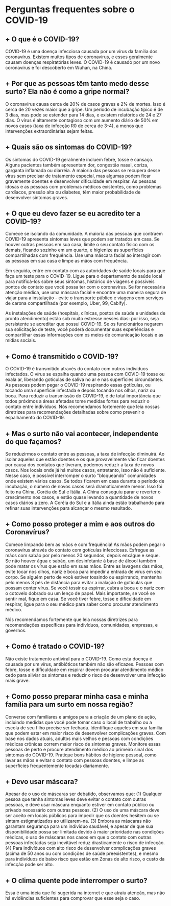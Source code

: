 # Perguntas frequentes sobre o COVID-19

## + O que é o COVID-19?
COVID-19 é uma doença infecciosa causada por um vírus da família dos coronavírus. Existem muitos tipos de coronavírus, e esses geralmente causam doenças respiratórias leves. O COVID-19 é causado por um novo coronavírus e foi descoberto em Wuhan, na China.

## + Por que as pessoas têm tanto medo desse surto? Ela não é como a gripe normal?
O coronavírus causa cerca de 20% de casos graves e 2% de mortes. Isso é cerca de 20 vezes maior que a gripe. Um período de incubação típico é de 3 dias, mas pode se estender para 14 dias, e existem relatórios de 24 e 27 dias. O vírus é altamente contagioso com um aumento diário de 50% em novos casos (taxa de infecção R0 de cerca de 3-4), a menos que intervenções extraordinárias sejam feitas.


## + Quais são os sintomas do COVID-19?
Os sintomas do COVID-19 geralmente incluem febre, tosse e cansaço. Alguns pacientes também apresentam dor, congestão nasal, coriza, garganta inflamada ou diarréia. A maioria das pessoas se recupera desse vírus sem precisar de tratamento especial, mas algumas podem ficar gravemente doentes e desenvolver dificuldade em respirar. As pessoas idosas e as pessoas com problemas médicos existentes, como problemas cardíacos, pressão alta ou diabetes, têm maior probabilidade de desenvolver sintomas graves.

## + O que eu devo fazer se eu acredito ter a COVID-19?
Comece se isolando da comunidade. A maioria das pessoas que contraem COVID-19 apresenta sintomas leves que podem ser tratados em casa. Se houver outras pessoas em sua casa, limite o seu contato físico com os demais, ficando sozinho em um quarto, e higienize as superfícies compartilhadas com frequência. Use uma máscara facial ao interagir com as pessoas em sua casa e limpe as mãos com frequência.

Em seguida, entre em contato com as autoridades de saúde locais para que faça um teste para o COVID-19. Ligue para o departamento de saúde local para notificá-los sobre seus sintomas, histórico de viagens e possíveis pontos de contato que você possa ter com o coronavírus. Se for necessária atenção médica, use uma máscara facial e encontre uma maneira segura de viajar para a instalação - evite o transporte público e viagens com serviços de carona compartilhada (por exemplo, Uber, 99, Cabify).

As instalações de saúde (hospitais, clínicas, postos de saúde e unidades de pronto atendimento) estão sob muito estresse nesses dias: por isso, seja persistente se acreditar que possui COVID-19. Se os funcionários negarem sua solicitação de teste, você poderá documentar suas experiências e compartilhar essas informações com os meios de comunicação locais e as mídias sociais.

## + Como é transmitido o COVID-19?
O COVID-19 é transmitido através do contato com outros indivíduos infectados. O vírus se espalha quando uma pessoa com COVID-19 tosse ou exala ar, liberando gotículas de saliva no ar e nas superfícies circundantes. As pessoas podem pegar o COVID-19 respirando essas gotículas, ou tocando uma superfície infectada e depois tocando nos olhos, nariz ou boca. Para reduzir a transmissão do COVID-19, é de total importância que todos próximos a áreas afetadas tome medidas fortes para reduzir o contato entre indivíduos. Nós recomendamos fortemente que leia nossas diretrizes para recomendações detalhadas sobre como prevenir o espalhamento do COVID-19.

## + Mas o surto não vai acontecer, independente do que façamos?
Se reduzirmos o contato entre as pessoas, a taxa de infecção diminuirá. Ao isolar aqueles que estão doentes e os que provavelmente vão ficar doentes por causa dos contatos que tiveram, podemos reduzir a taxa de novos casos. Nos locais onde já há muitos casos, entretanto, isso não é suficiente. Nesse caso, é possível interromper o surto "bloqueando" comunidades onde existem vários casos. Se todos ficarem em casa durante o período de incubação, o número de novos casos será dramaticamente menor. Isso foi feito na China, Coréia do Sul e Itália. A China conseguiu parar e reverter o crescimento nos casos, e estão quase levando a quantidade de novos casos diários a zero. A Coréia do Sul e a Itália ainda estão trabalhando para refinar suas intervenções para alcançar o mesmo resultado.


## + Como posso proteger a mim e aos outros do Coronavírus?
Comece limpando bem as mãos e com frequência! As mãos podem pegar o coronavírus através do contato com gotículas infecciosas. Esfregue as mãos com sabão por pelo menos 20 segundos, depois enxágue e seque. Se não houver água e sabão, um desinfetante à base de álcool também pode matar os vírus que estão em suas mãos. Entre as lavagens das mãos, evite tocar nos olhos, nariz e boca para impedir a entrada de vírus em seu corpo. Se alguém perto de você estiver tossindo ou espirrando, mantenha pelo menos 3 pés de distância para evitar a inalação de gotículas que possam conter vírus. Se você tossir ou espirrar, cubra a boca e o nariz com o cotovelo dobrado ou um lenço de papel. Mais importante, se você se sentir mal, fique em casa. Se você tiver febre, tosse e dificuldade em respirar, ligue para o seu médico para saber como procurar atendimento médico.

Nós recomendamos fortemente que leia nossas diretrizes para recomendações específicas para indivíduos, comunidades, empresas, e governos.

## + Como é tratado o COVID-19?
Não existe tratamento antiviral para o COVID-19. Como esta doença é causada por um vírus, antibióticos também não são eficazes. Pessoas com febre, tosse e dificuldade em respirar devem procurar atendimento médico cedo para aliviar os sintomas e reduzir o risco de desenvolver uma infecção mais grave.

## + Como posso preparar minha casa e minha família para um surto em nossa região?
Converse com familiares e amigos para a criação de um plano de ação, incluindo medidas que você pode tomar caso o local de trabalho ou a escola de seu filho precise ser fechada. Identifique aqueles em sua família que podem estar em maior risco de desenvolver complicações graves. Com base nos dados atuais, adultos mais velhos e pessoas com condições médicas crônicas correm maior risco de sintomas graves. Monitore essas pessoas de perto e procure atendimento médico ao primeiro sinal dos sintomas do COVID-19. Pratique bons hábitos de higiene pessoal, como lavar as mãos e evitar o contato com pessoas doentes, e limpe as superfícies frequentemente tocadas diariamente.

## + Devo usar máscara?
Apesar de o uso de máscaras ser debatido, observamos que: (1) Qualquer pessoa que tenha sintomas leves deve evitar o contato com outras pessoas, e deve usar máscara enquanto estiver em contato público ou privado necessário com outras pessoas. (2) O uso de uma máscara deve ser aceito em locais públicos para impedir que os doentes hesitem ou se sintam estigmatizados ao utilizarem-na. (3) Embora as máscaras não garantam segurança para um indivíduo saudável, e apesar de que sua disponibilidade possa ser limitada devido à maior prioridade nas condições médicas, o uso de máscaras nos casos em que o contato com outras pessoas infectadas seja inevitável reduz drasticamente o risco de infecção. (4) Para indivíduos com alto risco de desenvolver complicações graves (acima de 50 anos ou com condições de saúde preexistentes), e mesmo para indivíduos de baixo risco que estão em Zonas de alto risco, o custo da infecção pode ser alto.

## + O clima quente pode interromper o surto?
Essa é uma ideia que foi sugerida na internet e que atraiu atenção, mas não há evidências suficientes para comprovar que esse seja o caso.
